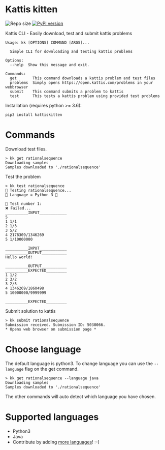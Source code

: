 # Kattis kitten
![Repo size](https://img.shields.io/github/repo-size/FelixDQ/kattis-kitten)
[![PyPI version](https://img.shields.io/pypi/v/kattiskitten)](https://pypi.org/project/kattiskitten/)

Kattis CLI - Easily download, test and submit kattis problems
```
Usage: kk [OPTIONS] COMMAND [ARGS]...

  Simple CLI for downloading and testing kattis problems

Options:
  --help  Show this message and exit.

Commands:
  get       This command downloads a kattis problem and test files
  problems  Simply opens https://open.kattis.com/problems in your webbrowser
  submit    This command submits a problem to kattis
  test      This tests a kattis problem using provided test problems
```
Installation (requires python >= 3.6):
```
pip3 install kattiskitten
```

# Commands
Download test files.
```
> kk get rationalsequence
Downloading samples
Samples downloaded to './rationalsequence'
```

Test the problem
```
> kk test rationalsequence
👷‍ Testing rationalsequence...
👷‍ Language = Python 3 🐍

🔎 Test number 1:
❌ Failed...
__________INPUT____________
5
1 1/1
2 1/3
3 5/2
4 2178309/1346269
5 1/10000000

__________INPUT____________
__________OUTPUT___________
Hello world!

__________OUTPUT___________
__________EXPECTED_________
1 1/2
2 3/2
3 2/5
4 1346269/1860498
5 10000000/9999999

__________EXPECTED_________
```

Submit solution to kattis
```
> kk submit rationalsequence
Submission received. Submission ID: 5030066.
* Opens web browser on submission page *
```
# Choose language
The default language is python3. To change language you can use the `--language` flag on the get command.
```
> kk get rationalsequence --language java
Downloading samples
Samples downloaded to './rationalsequence'
```
The other commands will auto detect which language you have chosen.

# Supported languages
* Python3
* Java
* Contribute by adding [more languages](https://github.com/FelixDQ/kattis-kitten/tree/master/kattiskitten/languages)! :-) 
